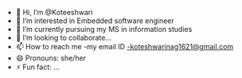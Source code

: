 - 👋 Hi, I’m @Koteeshwari
- 👀 I’m interested in Embedded software engineer
- 🌱 I’m currently pursuing my MS in information studies
- 💞️ I’m looking to collaborate...
- 📫 How to reach me -my email ID -koteshwarinag1621@gmail.com
- 😄 Pronouns: she/her
- ⚡ Fun fact: ...

<!---
Koteeshwari/Koteeshwari is a ✨ special ✨ repository because its `README.md` (this file) appears on your GitHub profile.
You can click the Preview link to take a look at your changes.
--->

